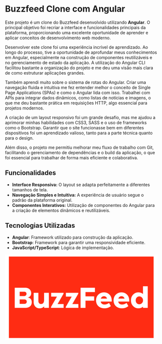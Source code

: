 # Buzzfeed Clone com Angular

Este projeto é um clone do Buzzfeed desenvolvido utilizando **Angular**. O principal objetivo foi recriar a interface e funcionalidades principais da plataforma, proporcionando uma excelente oportunidade de aprender e aplicar conceitos de desenvolvimento web moderno.

Desenvolver este clone foi uma experiência incrível de aprendizado. Ao longo do processo, tive a oportunidade de aprofundar meus conhecimentos em Angular, especialmente na construção de componentes reutilizáveis e no gerenciamento de estado da aplicação. A utilização do Angular CLI facilitou bastante a organização do projeto e me deu uma visão mais clara de como estruturar aplicações grandes.

Também aprendi muito sobre o sistema de rotas do Angular. Criar uma navegação fluida e intuitiva me fez entender melhor o conceito de Single Page Applications (SPAs) e como o Angular lida com isso. Trabalhei com APIs para integrar dados dinâmicos, como listas de notícias e imagens, o que me deu bastante prática em requisições HTTP, algo essencial para projetos modernos.

A criação de um layout responsivo foi um grande desafio, mas me ajudou a aprimorar minhas habilidades com CSS3, SASS e o uso de frameworks como o Bootstrap. Garantir que o site funcionasse bem em diferentes dispositivos foi um aprendizado valioso, tanto para a parte técnica quanto para o design.

Além disso, o projeto me permitiu melhorar meu fluxo de trabalho com Git, facilitando o gerenciamento de dependências e o build da aplicação, o que foi essencial para trabalhar de forma mais eficiente e colaborativa.

## Funcionalidades

- **Interface Responsiva:** O layout se adapta perfeitamente a diferentes tamanhos de tela.
- **Navegação Simples e Intuitiva:** A experiência de usuário segue o padrão da plataforma original.
- **Componentes Interativos:** Utilização de componentes do Angular para a criação de elementos dinâmicos e reutilizáveis.

## Tecnologias Utilizadas

- **Angular**: Framework utilizado para construção da aplicação.
- **Bootstrap**: Framework para garantir uma responsividade eficiente.
- **JavaScript/TypeScript**: Lógica de implementação.


![Buzzfeed Clone](./src/assets/img/R.png)
